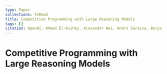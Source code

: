 ```yaml
---
type: Paper
collections: ToRead
title: Competitive Programming with Large Reasoning Models
tags: []
citation: OpenAI, Ahmed El-Kishky, Alexander Wei, Andre Saraiva, Borys Minaev, Daniel Selsam, David Dohan, et al. “Competitive Programming with Large Reasoning Models.” arXiv, February 3, 2025. [https://doi.org/10.48550/arXiv.2502.06807](https://doi.org/10.48550/arXiv.2502.06807).
---
```


# Competitive Programming with Large Reasoning Models


